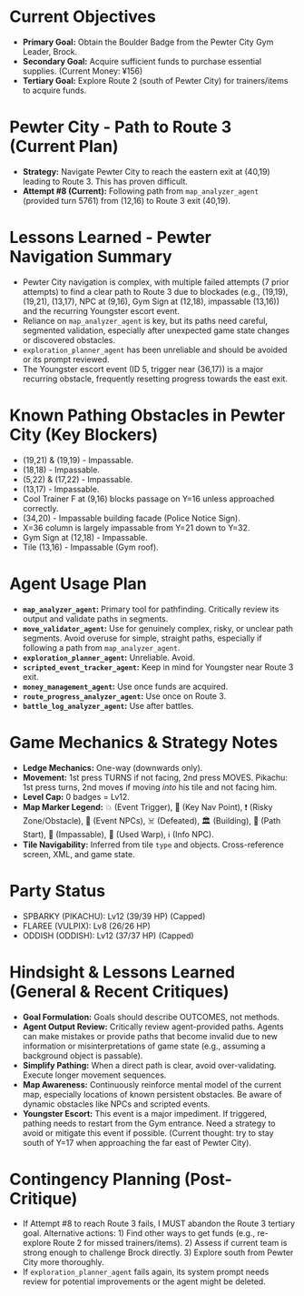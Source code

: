 # Current Objectives
*   **Primary Goal:** Obtain the Boulder Badge from the Pewter City Gym Leader, Brock.
*   **Secondary Goal:** Acquire sufficient funds to purchase essential supplies. (Current Money: ¥156)
*   **Tertiary Goal:** Explore Route 2 (south of Pewter City) for trainers/items to acquire funds.

# Pewter City - Path to Route 3 (Current Plan)
*   **Strategy:** Navigate Pewter City to reach the eastern exit at (40,19) leading to Route 3. This has proven difficult.
*   **Attempt #8 (Current):** Following path from `map_analyzer_agent` (provided turn 5761) from (12,16) to Route 3 exit (40,19).

# Lessons Learned - Pewter Navigation Summary
*   Pewter City navigation is complex, with multiple failed attempts (7 prior attempts) to find a clear path to Route 3 due to blockades (e.g., (19,19), (19,21), (13,17), NPC at (9,16), Gym Sign at (12,18), impassable (13,16)) and the recurring Youngster escort event.
*   Reliance on `map_analyzer_agent` is key, but its paths need careful, segmented validation, especially after unexpected game state changes or discovered obstacles.
*   `exploration_planner_agent` has been unreliable and should be avoided or its prompt reviewed.
*   The Youngster escort event (ID 5, trigger near (36,17)) is a major recurring obstacle, frequently resetting progress towards the east exit.

# Known Pathing Obstacles in Pewter City (Key Blockers)
*   (19,21) & (19,19) - Impassable.
*   (18,18) - Impassable.
*   (5,22) & (17,22) - Impassable.
*   (13,17) - Impassable.
*   Cool Trainer F at (9,16) blocks passage on Y=16 unless approached correctly.
*   (34,20) - Impassable building facade (Police Notice Sign).
*   X=36 column is largely impassable from Y=21 down to Y=32.
*   Gym Sign at (12,18) - Impassable.
*   Tile (13,16) - Impassable (Gym roof).

# Agent Usage Plan
*   **`map_analyzer_agent`:** Primary tool for pathfinding. Critically review its output and validate paths in segments.
*   **`move_validator_agent`:** Use for genuinely complex, risky, or unclear path segments. Avoid overuse for simple, straight paths, especially if following a path from `map_analyzer_agent`.
*   **`exploration_planner_agent`:** Unreliable. Avoid.
*   **`scripted_event_tracker_agent`:** Keep in mind for Youngster near Route 3 exit.
*   **`money_management_agent`:** Use once funds are acquired.
*   **`route_progress_analyzer_agent`:** Use once on Route 3.
*   **`battle_log_analyzer_agent`:** Use after battles.

# Game Mechanics & Strategy Notes
*   **Ledge Mechanics:** One-way (downwards only).
*   **Movement:** 1st press TURNS if not facing, 2nd press MOVES. Pikachu: 1st press turns, 2nd moves if moving *into* his tile and not facing him.
*   **Level Cap:** 0 badges = Lv12.
*   **Map Marker Legend:** 💥 (Event Trigger), 🎯 (Key Nav Point), ❗ (Risky Zone/Obstacle), 💁 (Event NPCs), ☠️ (Defeated), 🏛️ (Building), 📍 (Path Start), 🧱 (Impassable), 🚪 (Used Warp), ℹ️ (Info NPC).
*   **Tile Navigability:** Inferred from tile `type` and objects. Cross-reference screen, XML, and game state.

# Party Status
*   SPBARKY (PIKACHU): Lv12 (39/39 HP) (Capped)
*   FLAREE (VULPIX): Lv8 (26/26 HP)
*   ODDISH (ODDISH): Lv12 (37/37 HP) (Capped)

# Hindsight & Lessons Learned (General & Recent Critiques)
*   **Goal Formulation:** Goals should describe OUTCOMES, not methods.
*   **Agent Output Review:** Critically review agent-provided paths. Agents can make mistakes or provide paths that become invalid due to new information or misinterpretations of game state (e.g., assuming a background object is passable).
*   **Simplify Pathing:** When a direct path is clear, avoid over-validating. Execute longer movement sequences.
*   **Map Awareness:** Continuously reinforce mental model of the current map, especially locations of known persistent obstacles. Be aware of dynamic obstacles like NPCs and scripted events.
*   **Youngster Escort:** This event is a major impediment. If triggered, pathing needs to restart from the Gym entrance. Need a strategy to avoid or mitigate this event if possible. (Current thought: try to stay south of Y=17 when approaching the far east of Pewter City).

# Contingency Planning (Post-Critique)
*   If Attempt #8 to reach Route 3 fails, I MUST abandon the Route 3 tertiary goal. Alternative actions: 1) Find other ways to get funds (e.g., re-explore Route 2 for missed trainers/items). 2) Assess if current team is strong enough to challenge Brock directly. 3) Explore south from Pewter City more thoroughly.
*   If `exploration_planner_agent` fails again, its system prompt needs review for potential improvements or the agent might be deleted.